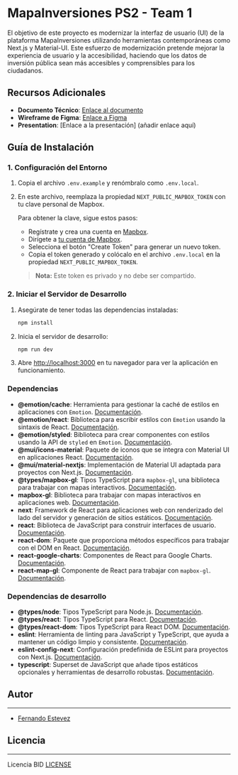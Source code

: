 # MapaInversiones PS2 - Team 1

El objetivo de este proyecto es modernizar la interfaz de usuario (UI) de la plataforma MapaInversiones utilizando herramientas contemporáneas como Next.js y Material-UI. Este esfuerzo de modernización pretende mejorar la experiencia de usuario y la accesibilidad, haciendo que los datos de inversión pública sean más accesibles y comprensibles para los ciudadanos.

## Recursos Adicionales

- **Documento Técnico**: [Enlace al documento](https://docs.google.com/document/d/19HM9LdMG8TLljMBBd0ocMZH7H_u2IEIdMX0_xPYwoJo/edit?usp=sharing)
- **Wireframe de Figma**: [Enlace a Figma](https://www.figma.com/design/OrjVKkSBhYvFzb1OUD3Prt/Wireframes?node-id=0-1&t=GtrrzapkgYaIsxUR-1)
- **Presentation**: [Enlace a la presentación] (añadir enlace aquí)

## Guía de Instalación

### 1. Configuración del Entorno

1. Copia el archivo `.env.example` y renómbralo como `.env.local`.
2. En este archivo, reemplaza la propiedad `NEXT_PUBLIC_MAPBOX_TOKEN` con tu clave personal de Mapbox.

   Para obtener la clave, sigue estos pasos:

   - Regístrate y crea una cuenta en [Mapbox](https://www.mapbox.com/).
   - Dirígete a [tu cuenta de Mapbox](https://account.mapbox.com/).
   - Selecciona el botón "Create Token" para generar un nuevo token.
   - Copia el token generado y colócalo en el archivo `.env.local` en la propiedad `NEXT_PUBLIC_MAPBOX_TOKEN`.

   > **Nota:** Este token es privado y no debe ser compartido.

### 2. Iniciar el Servidor de Desarrollo

1. Asegúrate de tener todas las dependencias instaladas:

   ```bash
   npm install

2. Inicia el servidor de desarrollo:

    ```bash
    npm run dev

3. Abre [http://localhost:3000](http://localhost:3000) en tu navegador para ver la aplicación en funcionamiento.

### Dependencias

- **@emotion/cache**: Herramienta para gestionar la caché de estilos en aplicaciones con `Emotion`. [Documentación](https://emotion.sh/docs/@emotion/cache).
- **@emotion/react**: Biblioteca para escribir estilos con `Emotion` usando la sintaxis de React. [Documentación](https://emotion.sh/docs/@emotion/react).
- **@emotion/styled**: Biblioteca para crear componentes con estilos usando la API de `styled` en `Emotion`. [Documentación](https://emotion.sh/docs/@emotion/styled).
- **@mui/icons-material**: Paquete de iconos que se integra con Material UI en aplicaciones React. [Documentación](https://mui.com/components/icons/).
- **@mui/material-nextjs**: Implementación de Material UI adaptada para proyectos con Next.js. [Documentación](https://mui.com/).
- **@types/mapbox-gl**: Tipos TypeScript para `mapbox-gl`, una biblioteca para trabajar con mapas interactivos. [Documentación](https://www.npmjs.com/package/@types/mapbox-gl).
- **mapbox-gl**: Biblioteca para trabajar con mapas interactivos en aplicaciones web. [Documentación](https://docs.mapbox.com/mapbox-gl-js/guides/).
- **next**: Framework de React para aplicaciones web con renderizado del lado del servidor y generación de sitios estáticos. [Documentación](https://nextjs.org/docs).
- **react**: Biblioteca de JavaScript para construir interfaces de usuario. [Documentación](https://react.dev/).
- **react-dom**: Paquete que proporciona métodos específicos para trabajar con el DOM en React. [Documentación](https://react.dev/reference/react-dom).
- **react-google-charts**: Componentes de React para Google Charts. [Documentación](https://react-google-charts.com/).
- **react-map-gl**: Componente de React para trabajar con `mapbox-gl`. [Documentación](https://visgl.github.io/react-map-gl/).

### Dependencias de desarrollo

- **@types/node**: Tipos TypeScript para Node.js. [Documentación](https://www.npmjs.com/package/@types/node).
- **@types/react**: Tipos TypeScript para React. [Documentación](https://www.npmjs.com/package/@types/react).
- **@types/react-dom**: Tipos TypeScript para React DOM. [Documentación](https://www.npmjs.com/package/@types/react-dom).
- **eslint**: Herramienta de linting para JavaScript y TypeScript, que ayuda a mantener un código limpio y consistente. [Documentación](https://eslint.org/docs/latest/).
- **eslint-config-next**: Configuración predefinida de ESLint para proyectos con Next.js. [Documentación](https://nextjs.org/docs/basic-features/eslint).
- **typescript**: Superset de JavaScript que añade tipos estáticos opcionales y herramientas de desarrollo robustas. [Documentación](https://www.typescriptlang.org/docs/).

## Autor

---

- [Fernando Estevez](https://www.linkedin.com/in/fernando-estevez-799b79233/ "Fernando Estevez")

## Licencia

---
Licencia BID [LICENSE](/License.md)
